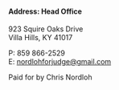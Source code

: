   
#### Address: Head Office

923 Squire Oaks Drive  
Villa Hills, KY 41017

P: 859  866-2529  
E: [nordlohforjudge@gmail.com](mailto:nordlohforjudge@gmail.com)

Paid for by Chris Nordloh